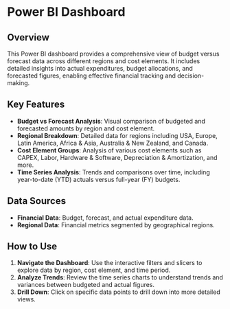 # Power BI Dashboard

## Overview
This Power BI dashboard provides a comprehensive view of budget versus forecast data across different regions and cost elements. It includes detailed insights into actual expenditures, budget allocations, and forecasted figures, enabling effective financial tracking and decision-making.

## Key Features
- **Budget vs Forecast Analysis**: Visual comparison of budgeted and forecasted amounts by region and cost element.
- **Regional Breakdown**: Detailed data for regions including USA, Europe, Latin America, Africa & Asia, Australia & New Zealand, and Canada.
- **Cost Element Groups**: Analysis of various cost elements such as CAPEX, Labor, Hardware & Software, Depreciation & Amortization, and more.
- **Time Series Analysis**: Trends and comparisons over time, including year-to-date (YTD) actuals versus full-year (FY) budgets.

## Data Sources
- **Financial Data**: Budget, forecast, and actual expenditure data.
- **Regional Data**: Financial metrics segmented by geographical regions.

## How to Use
1. **Navigate the Dashboard**: Use the interactive filters and slicers to explore data by region, cost element, and time period.
2. **Analyze Trends**: Review the time series charts to understand trends and variances between budgeted and actual figures.
3. **Drill Down**: Click on specific data points to drill down into more detailed views.

